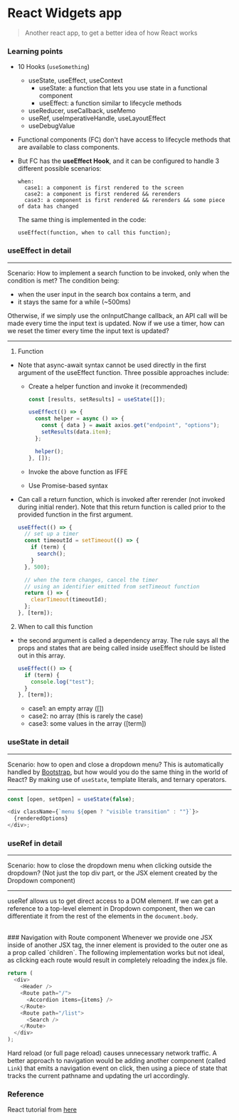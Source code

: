 # React Widgets app

> Another react app, to get a better idea of how React works

### Learning points

- 10 Hooks (`useSomething`)

  - useState, useEffect, useContext
    - useState: a function that lets you use state in a functional component
    - useEffect: a function similar to lifecycle methods
  - useReducer, useCallback, useMemo
  - useRef, useImperativeHandle, useLayoutEffect
  - useDebugValue

- Functional components (FC) don't have access to lifecycle methods that are available to class components.
- But FC has the **useEffect Hook**, and it can be configured to handle 3 different possible scenarios:

  ```
  when:
    case1: a component is first rendered to the screen
    case2: a component is first rendered && rerenders
    case3: a component is first rendered && rerenders && some piece of data has changed
  ```

  The same thing is implemented in the code:

  ```
  useEffect(function, when to call this function);
  ```

### useEffect in detail

---

Scenario: How to implement a search function to be invoked, only when the condition is met? The condition being:

- when the user input in the search box contains a term, and
- it stays the same for a while (~500ms)

Otherwise, if we simply use the onInputChange callback, an API call will be made every time the input text is updated. Now if we use a timer, how can we reset the timer every time the input text is updated?

---

1. Function

- Note that async-await syntax cannot be used directly in the first argument of the useEffect function. Three possible approaches include:

  - Create a helper function and invoke it (recommended)

    ```js
    const [results, setResults] = useState([]);

    useEffect(() => {
      const helper = async () => {
        const { data } = await axios.get("endpoint", "options");
        setResults(data.item);
      };

      helper();
    }, []);
    ```

  - Invoke the above function as IFFE

  - Use Promise-based syntax

- Can call a return function, which is invoked after rerender (not invoked during initial render). Note that this return function is called prior to the provided function in the first argument.

  ```js
  useEffect(() => {
    // set up a timer
    const timeoutId = setTimeout(() => {
      if (term) {
        search();
      }
    }, 500);

    // when the term changes, cancel the timer
    // using an identifier emitted from setTimeout function
    return () => {
      clearTimeout(timeoutId);
    };
  }, [term]);
  ```

2. When to call this function

- the second argument is called a dependency array. The rule says all the props and states that are being called inside useEffect should be listed out in this array.

  ```js
  useEffect(() => {
    if (term) {
      console.log("test");
    }
  }, [term]);
  ```

  - case1: an empty array ([])
  - case2: no array (this is rarely the case)
  - case3: some values in the array ([term])

### useState in detail

---

Scenario: how to open and close a dropdown menu?
This is automatically handled by [Bootstrap](https://getbootstrap.com/docs/4.0/components/dropdowns/), but how would you do the same thing in the world of React? By making use of `useState`, template literals, and ternary operators.

---

```js
const [open, setOpen] = useState(false);

<div className={`menu ${open ? "visible transition" : ""}`}>
  {renderedOptions}
</div>;
```

### useRef in detail

---

Scenario: how to close the dropdown menu when clicking outside the dropdown?
(Not just the top div part, or the JSX element created by the Dropdown component)

---

useRef allows us to get direct access to a DOM element. If we can get a reference to a top-level element in Dropdown component, then we can differentiate it from the rest of the elements in the `document.body`.

<br />
### Navigation with Route component
Whenever we provide one JSX inside of another JSX tag, the inner element is provided to the outer one as a prop called `children`. The following implementation works but not ideal, as clicking each route would result in completely reloading the index.js file.

```js
return (
  <div>
    <Header />
    <Route path="/">
      <Accordion items={items} />
    </Route>
    <Route path="/list">
      <Search />
    </Route>
  </div>
);
```

Hard reload (or full page reload) causes unnecessary network traffic. A better approach to navigation would be adding another component (called `Link`) that emits a navigation event on click, then using a piece of state that tracks the current pathname and updating the url accordingly.

### Reference

React tutorial from [here](https://www.udemy.com/course/react-redux/learn/lecture/20787442#overview)
